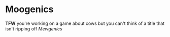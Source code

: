 # Moogenics
**TFW** you're working on a game about cows but you can't think of a title that isn't ripping off _Mewgenics_
